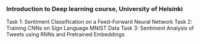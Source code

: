 ### Introduction to Deep learning course, University of Helsinki
Task 1: Sentiment Classification on a Feed-Forward Neural Network
Task 2: Training CNNs on Sign Language MNIST Data
Task 3: Sentiment Analysis of Tweets using RNNs and Pretrained Embeddings
